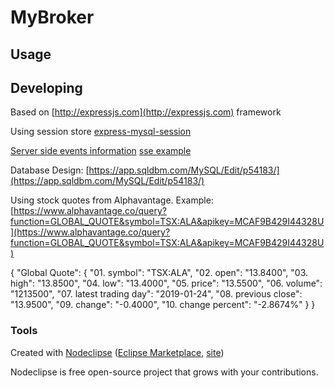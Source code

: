 

# MyBroker



## Usage



## Developing
Based on [http://expressjs.com](http://expressjs.com)
framework

Using session store [express-mysql-session](https://www.npmjs.com/package/express-mysql-session)

[Server side events information](https://stackoverflow.com/questions/11077857/what-are-long-polling-websockets-server-sent-events-sse-and-comet)
[sse example](https://tomkersten.com/articles/server-sent-events-with-node/)

Database Design:
[https://app.sqldbm.com/MySQL/Edit/p54183/](https://app.sqldbm.com/MySQL/Edit/p54183/)

Using stock quotes from Alphavantage. Example:
[https://www.alphavantage.co/query?function=GLOBAL_QUOTE&symbol=TSX:ALA&apikey=MCAF9B429I44328U](https://www.alphavantage.co/query?function=GLOBAL_QUOTE&symbol=TSX:ALA&apikey=MCAF9B429I44328U)


{
    "Global Quote": {
        "01. symbol": "TSX:ALA",
        "02. open": "13.8400",
        "03. high": "13.8500",
        "04. low": "13.4000",
        "05. price": "13.5500",
        "06. volume": "1213500",
        "07. latest trading day": "2019-01-24",
        "08. previous close": "13.9500",
        "09. change": "-0.4000",
        "10. change percent": "-2.8674%"
    }
}

### Tools

Created with [Nodeclipse](https://github.com/Nodeclipse/nodeclipse-1)
 ([Eclipse Marketplace](http://marketplace.eclipse.org/content/nodeclipse), [site](http://www.nodeclipse.org))   
 

Nodeclipse is free open-source project that grows with your contributions.

